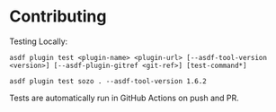 # Contributing

Testing Locally:

```shell
asdf plugin test <plugin-name> <plugin-url> [--asdf-tool-version <version>] [--asdf-plugin-gitref <git-ref>] [test-command*]

asdf plugin test sozo . --asdf-tool-version 1.6.2
```

Tests are automatically run in GitHub Actions on push and PR.
